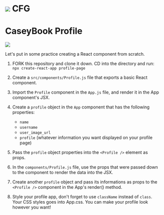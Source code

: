 # ![](https://ga-dash.s3.amazonaws.com/production/assets/logo-9f88ae6c9c3871690e33280fcf557f33.png)  CFG

# CaseyBook Profile

![](https://www.thebookfarminc.com/images/P/9781626171688_LG.jpg)

Let's put in some practice creating a React component from scratch.

1.  FORK this repository and clone it down. CD into the directory and run: `npx create-react-app profile-page`

2.  Create a `src/components/Profile.js` file that exports a basic React component.

3.  Import the `Profile` component in the `App.js` file, and render it in the App component's JSX.

4.  Create a `profile` object in the `App` component that has the following properties:

    *   `name`
    *   `username`
    *   `user_image_url`
    *   `profile` (whatever information you want displayed on your profile page)

5.  Pass the `profile` object properties into the `<Profile />` element as props.

6.  In the `components/Profile.js` file, use the props that were passed down to the component
    to render the data into the JSX.

7.  Create another `profile` object and pass its informations as props to the `<Profile />` component in the App's render() method.

8. Style your profile app, don't forget to use `className` instead of `class`. Your CSS styles goes into App.css. You can make your profile look however you want!
